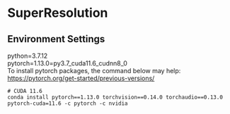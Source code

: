 # SuperResolution

## Environment Settings
python=3.7.12  
pytorch=1.13.0=py3.7_cuda11.6_cudnn8_0  
To install pytorch packages, the command below may help:  
<https://pytorch.org/get-started/previous-versions/>  
```shell
# CUDA 11.6
conda install pytorch==1.13.0 torchvision==0.14.0 torchaudio==0.13.0 pytorch-cuda=11.6 -c pytorch -c nvidia
```
